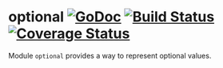 # optional [![GoDoc][doc-img]][doc] [![Build Status][ci-img]][ci] [![Coverage Status][cov-img]][cov]

Module `optional` provides a way to represent optional values.

[doc-img]: https://pkg.go.dev/badge/github.com/pamburus/go-mod/optional
[doc]: https://pkg.go.dev/github.com/pamburus/go-mod/optional
[ci-img]: https://github.com/pamburus/go-mod/actions/workflows/ci.yml/badge.svg
[ci]: https://github.com/pamburus/go-mod/actions/workflows/ci.yml
[cov-img]: https://codecov.io/gh/pamburus/go-mod/graph/badge.svg?flag=optional&token=CC2G17UKAS
[cov]: https://app.codecov.io/gh/pamburus/go-mod/tree/main/optional
